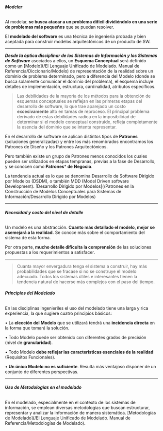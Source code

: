 ###### **Modelar**
Al modelar, **se busca atacar a un problema difícil dividiéndolo en una serie de problemas más pequeños** que se puedan resolver.

El **modelado del software** es una técnica de ingeniería probada y bien aceptada para construir modelos arquitectónicos de un producto de SW.
****
***Desde la óptica disciplinar de los Sistemas de Información y los Sistemas de Software*** asociados a ellos, un **Esquema Conceptual** será definido como un [Modelo](/El Lenguaje Unificado de Modelado. Manual de Referencia/Diccionario/Modelo) de representación de la realidad sobre un dominio de problema determinado, pero a diferencia del Modelo (donde se busca solamente comunicar el dominio del problema), el esquema incluye detalles de implementación, estructura, cardinalidad, atributos específicos.

> Las debilidades de la mayoría de los métodos para la obtención de esquemas conceptuales se reflejan en las primeras etapas del desarrollo de software, lo que trae aparejado un costo **excesivamente** alto en tareas de reproceso. El principal problema derivado de estas debilidades radica en la imposibilidad de determinar si el modelo conceptual construido, refleja completamente la esencia del dominio que se intenta representar.

En el desarrollo de software se aplican distintos tipos de **Patrones** (soluciones generalizadas) y entre los más renombrados encontramos los Patrones de Diseño y los Patrones Arquitectónicos. 

Pero también existe un grupo de Patrones menos conocidos los cuales pueden ser utilizados en etapas tempranas, previas a la fase de Desarrollo, y se conocen como **Patrones*** **de** **Negocio**.

La tendencia actual es lo que se denomina Desarrollo de Software Dirigido por Modelos (DSDM), o también MDD (Model Driven software Development). [Desarrollo Dirigido por Modelos](/Patrones en la Construcción de Modelos Conceptuales para Sistemas de Información/Desarrollo Dirigido por Modelos)
****
###### **Necesidad y costo del nivel de detalle**
Un modelo es una abstracción. **Cuanto más detallado el modelo, mejor se asemejará a la realidad.** Se conoce más sobre el comportamiento del sistema de esta forma.

Por otra parte, **mucho detalle dificulta la comprensión** de las soluciones propuestas a los requerimientos a satisfacer.
****
> Cuanta mayor envergadura tenga el sistema a construir, hay más probabilidades que se fracase si no se construye el modelo adecuado. Todos los sistemas útiles e interesantes tienen la tendencia natural de hacerse más complejos con el paso del tiempo.
###### **Principios del Modelado**
En las disciplinas ingenieriles el uso del modelado tiene una larga y rica experiencia, la que sugiere cuatro principios básicos:
	
• La **elección del Modelo** que se utilizará tendrá una **incidencia directa** en la forma que tomará la solución.

• Todo Modelo puede ser obtenido con diferentes grados de precisión (nivel de **granularidad**). 

• Todo Modelo **debe reflejar las características esenciales de la realidad** (Requisitos Funcionales).

• **Un único Modelo no es suficiente**. Resulta más ventajoso disponer de un conjunto de diferentes perspectivas.
****
###### **Uso de Metodologías en el modelado**
En el modelado, especialmente en el contexto de los sistemas de información, se emplean diversas metodologías que buscan estructurar, representar y analizar la información de manera sistemática. [Metodologías de Modelado](/El Lenguaje Unificado de Modelado. Manual de Referencia/Metodologías de Modelado).

